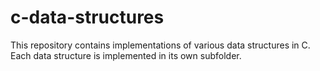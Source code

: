 # c-data-structures
This repository contains implementations of various data structures in C. Each data structure is implemented in its own subfolder.
